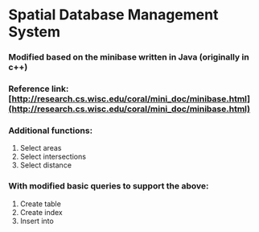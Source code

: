 # Spatial Database Management System

### Modified based on the minibase written in Java (originally in c++)

### Reference link: [http://research.cs.wisc.edu/coral/mini_doc/minibase.html](http://research.cs.wisc.edu/coral/mini_doc/minibase.html)

### Additional functions:

1. Select areas
2. Select intersections
3. Select distance

### With modified basic queries to support the above:

1. Create table
2. Create index
3. Insert into